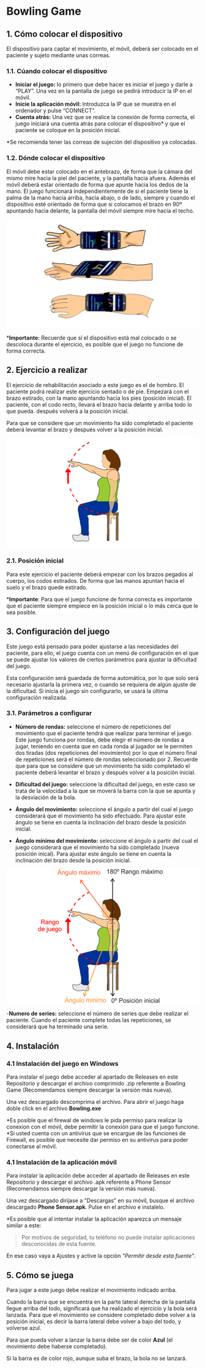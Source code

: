 # Bowling Game
## 1. Cómo colocar el dispositivo
El dispositivo para captar el movimiento, el móvil, deberá ser colocado en el paciente y sujeto mediante unas correas.
### 1.1. Cúando colocar el dispositivo
- **Iniciar el juego:**  lo primero que debe hacer es iniciar el juego y darle a “PLAY”. Una vez en la pantalla de juego se pedirá introducir la IP en el móvil.
- **Inicie la aplicación móvil:**  Introduzca la IP que se muestra en el ordenador y pulse “CONNECT”.
- **Cuenta atrás:**  Una vez que se realice la conexión de forma correcta, el juego iniciará una cuenta atrás para colocar el dispositivo* y que el paciente se coloque en la posición inicial.

*Se recomienda tener las correas de sujeción del dispositivo ya colocadas.

### 1.2. Dónde colocar el dispositivo
El móvil debe estar colocado en el antebrazo, de forma que la cámara del mismo mire hacia la piel del paciente, y la pantalla hacia afuera. Además el móvil deberá estar orientado de forma que apunte hacia los dedos de la mano.
El juego funcionará independientemente de si el paciente tiene la palma de la mano hacia arriba, hacia abajo, o de lado, siempre y cuando el dispositivo esté orientado de forma que si colocamos el brazo en 90º apuntando hacia delante, la pantalla del móvil siempre mire hacia el techo.

![Imagen colocación dispositivo](https://github.com/raulblas7/Videojuegos-para-terapia-de-rehabilitacion/blob/main/Dispositivo%20brazo%20bowling.png)


***Importante:** Recuerde que si el dispositivo está mal colocado o se descoloca durante el ejercicio, es posible que el juego no funcione de forma correcta.

## 2. Ejercicio a realizar

El ejercicio de rehabilitación asociado a este juego es el de hombro.
El paciente podrá realizar este ejercicio sentado o de pie. Empezará con el brazo estirado, con la mano apuntando hacia los pies (posición inicial). El paciente, con el codo recto, llevará el brazo hacia delante y arriba todo lo que pueda. después volverá a la posición inicial.

 Para que se considere que un movimiento ha sido completado el paciente deberá levantar el brazo y después volver a la posición inicial.

![Imagen Ejercicio](https://github.com/raulblas7/Videojuegos-para-terapia-de-rehabilitacion/blob/main/Ejercicio%20hombro.png)

 ### 2.1. Posición inicial
Para este ejercicio el paciente deberá empezar con los brazos pegados al cuerpo, los codos estirados. De forma que las manos apuntan hacia el suelo y el brazo quede estirado.

***Importante**: Para que el juego funcione de forma correcta es importante que el paciente siempre empiece en la posición inicial o lo más cerca que le sea posible.

## 3. Configuración del juego
Este juego está pensado para poder ajustarse a las necesidades del paciente, para ello, el juego cuenta con un menú de configuración en el que se puede ajustar los valores de ciertos parámetros para ajustar la dificultad del juego.

Esta configuración será guardada de forma automática, por lo que solo será necesario ajustarla la primera vez, o cuando se requiera de algún ajuste de la dificultad.
Si inicia el juego sin configurarlo, se usará la última configuración realizada.

### 3.1. Parámetros a configurar

 - **Número de rondas:**  seleccione el número de repeticiones del movimiento que el paciente tendrá que realizar para terminar el juego.
Este juego funciona por rondas, debe elegir el número de rondas a jugar, teniendo en cuenta que en cada ronda al jugador se le permiten dos tiradas (dos repeticiones del movimiento) por lo que el número final de repeticiones será el número de rondas seleccionado por 2.
 Recuerde que para que se considere que un movimiento ha sido completado el paciente deberá levantar el brazo y después volver a la posición inicial.

  - **Dificultad del juego:** seleccione la dificultad del juego, en este caso se trata de la velocidad a la que se moverá la barra con la que se apunta y la desviación de la bola.


  - **Ángulo del movimiento:**  seleccione el ángulo a partir del cual el juego considerará que el movimiento ha sido efectuado.
Para ajustar este ángulo se tiene en cuenta la inclinación del brazo desde la posición inicial.

  - **Ángulo mínimo del movimiento:**  seleccione el ángulo a partir del cual el juego considerará que el movimiento ha sido completado (nueva posición inical).
Para ajustar este ángulo se tiene en cuenta la inclinación del brazo desde la posición inicial.

![Rango de movimiento](https://github.com/raulblas7/Videojuegos-para-terapia-de-rehabilitacion/blob/main/Rango%20Ejer%20Bowling.png) 

-**Numero de series:** seleccione el número de series que debe realizar el paciente.
Cuando el paciente complete todas las repeticiones, se considerará que ha terminado una serie.

## 4. Instalación

### 4.1 Instalación del juego en Windows
Para instalar el juego debe acceder al apartado de Releases en este Repositorio y descargar el archivo comprimido .zip referente a Bowling Game (Recomendamos siempre descargar la versión más nueva).

Una vez descargado descomprima el archivo.
Para abrir el juego haga doble click en el archivo **Bowling.exe**

*Es posible que el firewal de windows le pida permiso para realizar la conexion con el móvil, debe permitir la conexión para que el juego funcione.
*Si usted cuenta con un antivirus que se encargue de las funciones de Firewall, es posible que necesite dar permiso en su antivirus para poder conectarse al móvil.

### 4.1 Instalación de la aplicación móvil

Para instalar la aplicación debe acceder al apartado de Releases en este Repositorio y descargar el archivo .apk referente a Phone Sensor (Recomendamos siempre descargar la versión más nueva).

Una vez descargado dirijase a "Descargas" en su móvil, busque el archivo descargado **Phone Sensor.apk**.
Pulse en el archivo e instalelo.

*Es posible que al intentar instalar la aplicación aparezca un mensaje similar a este: 
> Por motivos de seguridad, tu teléfono no puede instalar aplicaciones desconocidas de esta fuente.

En ese caso vaya a Ajustes y active la opción *"Permitir desde esta fuente"*.

## 5. Cómo se juega

Para jugar a este juego debe realizar el movimiento indicado arriba.

Cuando la barra que se encuentra en la parte lateral derecha de la pantalla llegue arriba del todo, significará que ha realizado el ejercicio y la bola será lanzada. Para que el movimiento se considere completado debe volver a la posición inicial, es decir la barra lateral debe volver a bajo del todo, y volverse azul. 

Para que pueda volver a lanzar la barra debe ser de color **Azul** (el movimiento debe haberse completado).

Si la barra es de color rojo, aunque suba el brazo, la bola no se lanzará.



